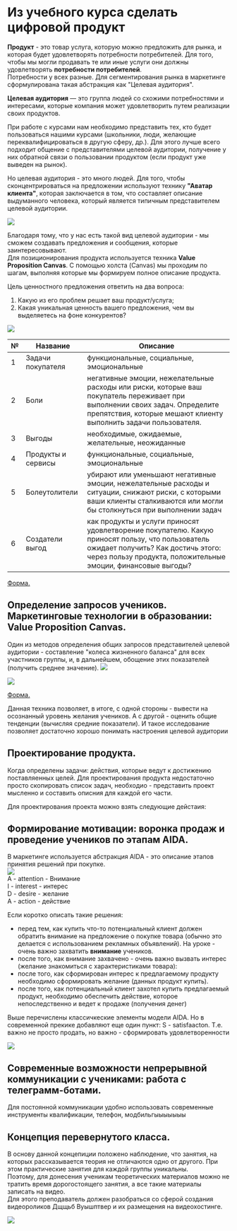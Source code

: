  # Из учебного курса сделать цифровой продукт
**Продукт** - это товар услуга, которую можно предложить для рынка, и которая будет удовлетворять потребности потребителей.
Для того, чтобы мы могли продавать те или иные услуги они должны удовлетворять **потребности потребителей**.  
Потребности у всех разные. Для сегментирования рынка в маркетинге сформулирована такая абстракция как "Целевая аудитория".  
  
**Целевая аудитория** — это группа людей со схожими потребностями и интересами, которые компания может удовлетворить путем реализации своих продуктов.  
  
При работе с курсами нам необходимо представить тех, кто будет пользоваться нашими курсами (школьники, люди, желающие переквалифицироваться в другую сферу, др.).  Для этого лучше всего подходит общение с представителями целевой аудитории, получение у них обратной связи о пользовании продуктом (если продукт уже выведен на рынок).  
  
Но целевая аудитория - это много людей. Для того, чтобы сконцентрироваться на предложении используют технику **"Аватар клиента"**, которая заключается в том, что составляет описание выдуманного человека, который является типичным представителем целевой аудитории.

<img src = "img/avatar.png">

Благодаря тому, что у нас есть такой вид целевой аудитории - мы сможем создавать предложения и сообщения, которые заинтересовывают.  
Для позиционирования продукта используется техника **Value Proposition Canvas**. С помощью холста (Canvas) мы проходим по шагам, выполняя которые мы формируем полное описание продукта.  

Цель ценностного предложения ответить на два вопроса:
1. Какую из его проблем решает ваш продукт/услуга;
2. Какая уникальная ценность вашего предложения, чем вы выделяетесь на фоне конкурентов? 

<img src = "img/vpc04.png">

|№|Название|Описание|
|---|---|---|
|1|Задачи покупателя|функциональные, социальные, эмоциональные|
|2|Боли|негативные эмоции, нежелательные расходы или риски, которые ваш покупатель переживает при выполнении своих задач. Определите препятствия, которые мешают клиенту выполнить задачи пользователя.|
|3|Выгоды|необходимые, ожидаемые, желательные, неожиданные |
|4|Продукты и сервисы|функциональные, социальные, эмоциональные|
|5|Болеутолители|убирают или уменьшают негативные эмоции, нежелательные расходы и ситуации, снижают риски, с которыми ваши клиенты сталкиваются или могли бы столкнуться при выполнении задач|
|6|Создатели выгод|как продукты и услуги приносят удовлетворение покупателю. Какую приносят пользу, что пользователь ожидает получить? Как достичь этого: через пользу продукта, положительные эмоции, финансовые выгоды?|

[Форма.](https://docs.google.com/document/d/1GxERUPSY_64mGYNj-DojGpz9D8BJvRo2hJt8hwP4pLI/edit?usp=sharing)

 ## Определение запросов учеников.  Маркетинговые технологии в образовании: Value Proposition Canvas. 
 Один из методов определения общих запросов представителей целевой аудитории - составление "колеса жизненного баланса" для всех участников группы, и, в дальнейшем, обощение этих показателей (получить среднее значение).
 <img src = "img/balance01.jpg">  

<img src = "img/balance02.jpg">  

[Форма.](https://docs.google.com/spreadsheets/d/1oh_lCdSc--tgyE2wlwZLZHjRSVV_r9M0P4fOKozFtO4/edit#gid=0)  
  
Данная техника позволяет, в итоге, с одной стороны - вывести на осознанный уровень желания учеников. А с другой  - оценить общие тенденции (вычисляя средние показатели). И такое исследование позволяет достаточно хорошо понимать настроения целевой аудитории

 ## Проектирование продукта. 
Когда определены задачи: действия, которые  ведут к достижению поставляенных целей. Для проектирования продукта недостаточно просто скопировать список задач, необходио - представить проект мысленно и составить описния для каждой его части.  

Для проектирования проекта можно взять следующие дейстаия:

 ## Формирование мотивации: воронка продаж и проведение учеников по этапам AIDA. 
В маркетинге используется абстракция AIDA - это описание этапов принятия решений при покупке.  
<img src = "img/aida02.png">  
A - attention - Внимание  
I - interest - интерес  
D - desire - желание  
A - action - действие  
  
Если коротко описать такие решения: 
* перед тем, как купить что-то потенциальный клиент должен обратить внимание на предложение о покупке товара (обычно это делается с использованием рекламных объявлений). На уроке - очень важно захватить **внимание** учеников.
* после того, как внимание захвачено - очень важно вызвать интерес (желание знакомиться с характеристиками товара): 
* после того, как сформирован интерес к предлагаемому продукту необходимо сформировать желание (данных продукт купить).
* после того, как потенциальный клиент захотел купить предлагаемый продукт, необходимо обеспечить действие, которое непоследственно и ведет к продаже (получения денег)

Выше перечислены классичкеские элементы модели AIDA. Но в современной прекике добавляют  еще один пункт: S - satisfaacton. Т.е. важно не просто продать, но важно - сформировать удовлетворенности


<img src = "img/aida04.png">





 ## Современные возможности непрерывной коммуникации с учениками: работа с телеграмм-ботами. 
Для постоянной коммуникации удобно использовать современные инструменты квалификации, телефон, модбильгыыыыыыы


 ## Концепция перевернутого класса.
 В основу данной концепиции положено наблюдение, что занятия, на которых рассказывается теория не отличаются одно от другого. При этом практические занятия для каждой группы уникальны.  
 Поэтому, для донесения ученикам теоретических материалов можно не тратить время дорогостоящего занятия, а все такие материалы записать на видео.  
 Для этого преподаватель должен разобраться со сферой создания видеороликов Дщщьб Вуышптвер и их размещения на видеохостинге.


<img src = "switch_class02.png">